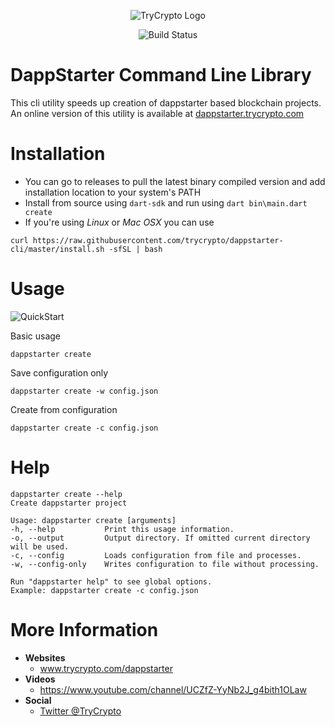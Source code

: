 <p align="center">
<img src="https://uploads-ssl.webflow.com/5dea4f8b31edea3328b9a0f6/5dea5bbc58e6cbc7d65a5d75_trycrypto_logo.png" alt="TryCrypto Logo" />
</p>
<p align="center">
<img src="https://dev.azure.com/trycrypto/TryCrypto/_apis/build/status/dappstarter-cli?branchName=master" alt="Build Status">
</p>




# DappStarter Command Line Library
This cli utility speeds up creation of dappstarter based blockchain projects. An online version of this utility is available at [dappstarter.trycrypto.com](https://dappstarter.trycrypto.com)

# Installation
- You can go to releases to pull the latest binary compiled version and add installation location to your system's PATH
- Install from source using <code>dart-sdk</code> and run using <code>dart bin\main.dart create</code>
- If you're using _Linux_ or _Mac OSX_ you can use
```
curl https://raw.githubusercontent.com/trycrypto/dappstarter-cli/master/install.sh -sfSL | bash
```

# Usage
![QuickStart](https://www.dropbox.com/s/vz1kkvz5tkjtblw/dappstarter-cli-branded.gif?raw=1)

Basic usage 

```
dappstarter create
```

Save configuration only
```
dappstarter create -w config.json
```

Create from configuration
```
dappstarter create -c config.json
```

# Help
```
dappstarter create --help
Create dappstarter project

Usage: dappstarter create [arguments]
-h, --help           Print this usage information.
-o, --output         Output directory. If omitted current directory will be used.
-c, --config         Loads configuration from file and processes.
-w, --config-only    Writes configuration to file without processing.

Run "dappstarter help" to see global options.
Example: dappstarter create -c config.json
```

# More Information
- **Websites**
    - www.trycrypto.com/dappstarter
- **Videos**
    - https://www.youtube.com/channel/UCZfZ-YyNb2J_g4bith1OLaw
- **Social**
    - [Twitter @TryCrypto](https://twitter.com/TryCrypto)
